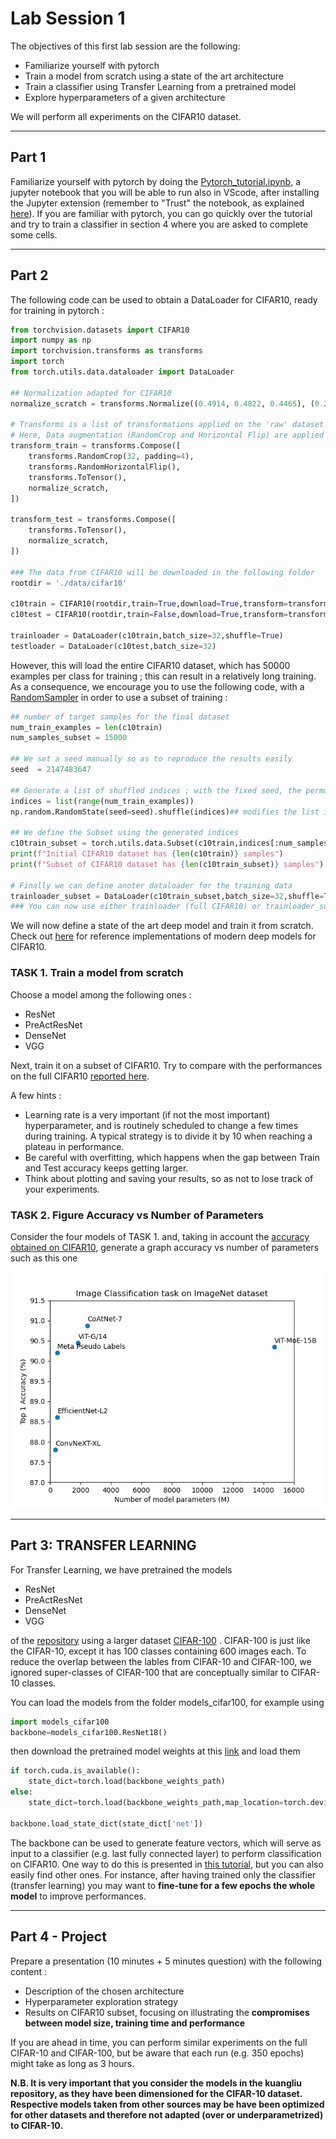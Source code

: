 # Lab Session 1 

The objectives of this first lab session are the following:
- Familiarize yourself with pytorch
- Train a model from scratch using a state of the art architecture
- Train a classifier using Transfer Learning from a pretrained model
- Explore hyperparameters of a given architecture

We will perform all experiments on the CIFAR10 dataset. 

---
## Part 1

Familiarize yourself with pytorch by doing the [Pytorch_tutorial.ipynb](Pytorch_tutorial.ipynb), a jupyter notebook that you will be able to run also in VScode, after installing the Jupyter extension (remember to "Trust" the notebook, as explained [here](https://code.visualstudio.com/docs/python/jupyter-support)). If you are familiar with pytorch, you can go quickly over the tutorial and try to train a classifier in section 4 where you are asked to complete some cells.

---
## Part 2 

The following code can be used to obtain a DataLoader for CIFAR10, ready for training in pytorch : 

```python
from torchvision.datasets import CIFAR10
import numpy as np 
import torchvision.transforms as transforms
import torch 
from torch.utils.data.dataloader import DataLoader

## Normalization adapted for CIFAR10
normalize_scratch = transforms.Normalize((0.4914, 0.4822, 0.4465), (0.2023, 0.1994, 0.2010))

# Transforms is a list of transformations applied on the 'raw' dataset before the data is fed to the network. 
# Here, Data augmentation (RandomCrop and Horizontal Flip) are applied to each batch, differently at each epoch, on the training set data only
transform_train = transforms.Compose([
    transforms.RandomCrop(32, padding=4),
    transforms.RandomHorizontalFlip(),
    transforms.ToTensor(),
    normalize_scratch,
])

transform_test = transforms.Compose([
    transforms.ToTensor(),
    normalize_scratch,
])

### The data from CIFAR10 will be downloaded in the following folder
rootdir = './data/cifar10'

c10train = CIFAR10(rootdir,train=True,download=True,transform=transform_train)
c10test = CIFAR10(rootdir,train=False,download=True,transform=transform_test)

trainloader = DataLoader(c10train,batch_size=32,shuffle=True)
testloader = DataLoader(c10test,batch_size=32) 
```

However, this will load the entire CIFAR10 dataset, which has 50000 examples per class for training ; this can result in a relatively long training. As a consequence, we encourage you to use the following code, with a [RandomSampler](https://pytorch.org/docs/stable/data.html#torch.utils.data.RandomSampler) in order to use a subset of training : 


```python
## number of target samples for the final dataset
num_train_examples = len(c10train)
num_samples_subset = 15000

## We set a seed manually so as to reproduce the results easily
seed  = 2147483647

## Generate a list of shuffled indices ; with the fixed seed, the permutation will always be the same, for reproducibility
indices = list(range(num_train_examples))
np.random.RandomState(seed=seed).shuffle(indices)## modifies the list in place

## We define the Subset using the generated indices 
c10train_subset = torch.utils.data.Subset(c10train,indices[:num_samples_subset])
print(f"Initial CIFAR10 dataset has {len(c10train)} samples")
print(f"Subset of CIFAR10 dataset has {len(c10train_subset)} samples")

# Finally we can define anoter dataloader for the training data
trainloader_subset = DataLoader(c10train_subset,batch_size=32,shuffle=True)
### You can now use either trainloader (full CIFAR10) or trainloader_subset (subset of CIFAR10) to train your networks.
```

We will now define a state of the art deep model and train it from scratch. Check out [here](https://github.com/kuangliu/pytorch-cifar/tree/master/models) for reference implementations of modern deep models for CIFAR10. 

### TASK 1. Train a model from scratch

Choose a model among the following ones : 
- ResNet
- PreActResNet
- DenseNet
- VGG
  
Next, train it on a subset of CIFAR10. Try to compare with the performances on the full CIFAR10 [reported here](https://github.com/kuangliu/pytorch-cifar). 

A few hints : 
- Learning rate is a very important (if not the most important) hyperparameter, and is routinely scheduled to change a few times during training. A typical strategy is to divide it by 10 when reaching a plateau in performance. 
- Be careful with overfitting, which happens when the gap between Train and Test accuracy keeps getting larger. 
- Think about plotting and saving your results, so as not to lose track of your experiments. 


### TASK 2. Figure Accuracy vs Number of Parameters
Consider the four models of TASK 1. and, taking in account the [accuracy obtained on CIFAR10](https://github.com/kuangliu/pytorch-cifar), generate a graph accuracy vs number of parameters such as this one

![Image](accuracy_vs_parameters_imagenet.png)

---
## Part 3: TRANSFER LEARNING

For Transfer Learning, we have pretrained the models 

- ResNet
- PreActResNet
- DenseNet
- VGG

of the [repository](https://github.com/kuangliu/pytorch-cifar) using a larger dataset [CIFAR-100](https://www.cs.toronto.edu/~kriz/cifar.html) . CIFAR-100 is just like the CIFAR-10, except it has 100 classes containing 600 images each. To reduce the overlap between the lables from CIFAR-10 and CIFAR-100, we ignored super-classes of CIFAR-100 that are conceptually similar to CIFAR-10 classes. 

You can load the models from the folder models_cifar100, for example using

```python
import models_cifar100
backbone=models_cifar100.ResNet18()
```

then download the pretrained model weights  at this [link](https://partage.imt.fr/index.php/s/kNsBNKpCwQqxc7x) and load them 

```python
if torch.cuda.is_available():
    state_dict=torch.load(backbone_weights_path)
else:
    state_dict=torch.load(backbone_weights_path,map_location=torch.device('cpu'))

backbone.load_state_dict(state_dict['net'])

```

The backbone can be used to generate feature vectors, which will serve as input to a classifier (e.g. last fully connected layer) to perform classification on CIFAR10. One way to do this is presented in [this tutorial](https://pytorch.org/tutorials/beginner/transfer_learning_tutorial.html#convnet-as-fixed-feature-extractor), but you can also easily find other ones. For instance, after having trained only the classifier (transfer learning) you may want to **fine-tune for a few epochs the whole model** to improve performances.

---

## Part 4 - Project

Prepare a presentation (10 minutes + 5 minutes question) with the following content : 
- Description of the chosen architecture
- Hyperparameter exploration strategy 
- Results on CIFAR10 subset, focusing on illustrating the **compromises between model size, training time and performance**

If you are ahead in time, you can perform similar experiments on the full CIFAR-10 and CIFAR-100, but be aware that each run (e.g. 350 epochs) might take as long as 3 hours.

**N.B. It is very important that you consider the models in the kuangliu repository, as they have been dimensioned for the CIFAR-10 dataset. Respective models taken from other sources may be have been optimized for other datasets and therefore not adapted (over or underparametrized) to CIFAR-10.**
